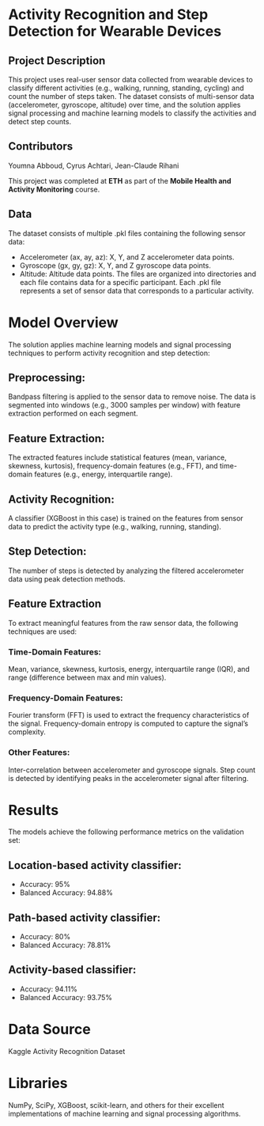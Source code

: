 # Activity Recognition and Step Detection for Wearable Devices
## Project Description
This project uses real-user sensor data collected from wearable devices to classify different activities (e.g., walking, running, standing, cycling) and count the number of steps taken. The dataset consists of multi-sensor data (accelerometer, gyroscope, altitude) over time, and the solution applies signal processing and machine learning models to classify the activities and detect step counts.

## Contributors
Youmna Abboud, Cyrus Achtari, Jean-Claude Rihani

This project was completed at **ETH** as part of the **Mobile Health and Activity Monitoring** course.

## Data
The dataset consists of multiple .pkl files containing the following sensor data:
- Accelerometer (ax, ay, az): X, Y, and Z accelerometer data points.
- Gyroscope (gx, gy, gz): X, Y, and Z gyroscope data points.
- Altitude: Altitude data points.
The files are organized into directories and each file contains data for a specific participant.
Each .pkl file represents a set of sensor data that corresponds to a particular activity.
# Model Overview
The solution applies machine learning models and signal processing techniques to perform activity recognition and step detection:
## Preprocessing:
Bandpass filtering is applied to the sensor data to remove noise. The data is segmented into windows (e.g., 3000 samples per window) with feature extraction performed on each segment.
## Feature Extraction: 
The extracted features include statistical features (mean, variance, skewness, kurtosis), frequency-domain features (e.g., FFT), and time-domain features (e.g., energy, interquartile range).
## Activity Recognition:
A classifier (XGBoost in this case) is trained on the features from sensor data to predict the activity type (e.g., walking, running, standing).
## Step Detection:
The number of steps is detected by analyzing the filtered accelerometer data using peak detection methods.
## Feature Extraction
To extract meaningful features from the raw sensor data, the following techniques are used:
### Time-Domain Features:
Mean, variance, skewness, kurtosis, energy, interquartile range (IQR), and range (difference between max and min values).
### Frequency-Domain Features:
Fourier transform (FFT) is used to extract the frequency characteristics of the signal. Frequency-domain entropy is computed to capture the signal’s complexity.
### Other Features:
Inter-correlation between accelerometer and gyroscope signals.
Step count is detected by identifying peaks in the accelerometer signal after filtering.
# Results
The models achieve the following performance metrics on the validation set:
## Location-based activity classifier:
- Accuracy: 95%
- Balanced Accuracy: 94.88%

## Path-based activity classifier:
- Accuracy: 80%
- Balanced Accuracy: 78.81%

## Activity-based classifier:
- Accuracy: 94.11%
- Balanced Accuracy: 93.75%
# Data Source
Kaggle Activity Recognition Dataset

# Libraries
NumPy, SciPy, XGBoost, scikit-learn, and others for their excellent implementations of machine learning and signal processing algorithms.

